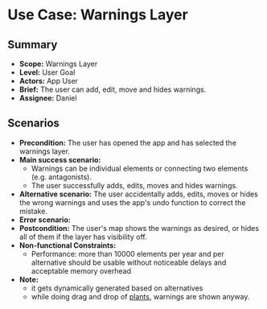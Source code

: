# Use Case: Warnings Layer

## Summary

- **Scope:** Warnings Layer
- **Level:** User Goal
- **Actors:** App User
- **Brief:** The user can add, edit, move and hides warnings.
- **Assignee:** Daniel

## Scenarios

- **Precondition:**
  The user has opened the app and has selected the warnings layer.
- **Main success scenario:**
  - Warnings can be individual elements or connecting two elements (e.g. antagonists).
  - The user successfully adds, edits, moves and hides warnings.
- **Alternative scenario:**
  The user accidentally adds, edits, moves or hides the wrong warnings and uses the app's undo function to correct the mistake.
- **Error scenario:**
- **Postcondition:**
  The user's map shows the warnings as desired, or hides all of them if the layer has visibility off.
- **Non-functional Constraints:**
  - Performance: more than 10000 elements per year and per alternative should be usable without noticeable delays and acceptable memory overhead
- **Note:**
  - it gets dynamically generated based on alternatives
  - while doing drag and drop of [plants](../done/plants_layer.md), warnings are shown anyway.
